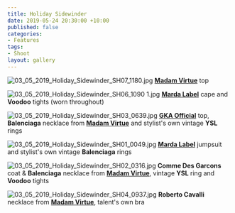 ```yaml
---
title: Holiday Sidewinder
date: 2019-05-24 20:30:00 +10:00
published: false
categories:
- Features
tags:
- Shoot
layout: gallery
---
```


![03_05_2019_Holiday_Sidewinder_SH07_1180.jpg](/uploads/03_05_2019_Holiday_Sidewinder_SH07_1180.jpg)
**[Madam Virtue](https://madamvirtue.com.au/)** top

![03_05_2019_Holiday_Sidewinder_SH06_1090 1.jpg](/uploads/03_05_2019_Holiday_Sidewinder_SH06_1090%201.jpg)
**[Marda Label](https://www.instagram.com/marda_label/)** cape and **Voodoo** tights (worn throughout)

![03_05_2019_Holiday_Sidewinder_SH03_0639.jpg](/uploads/03_05_2019_Holiday_Sidewinder_SH03_0639.jpg)
**[GKA Official](https://www.instagram.com/gka_official/)** top, **Balenciaga** necklace from **[Madam Virtue](https://madamvirtue.com.au/)** and stylist's own vintage **YSL** rings

![03_05_2019_Holiday_Sidewinder_SH01_0049.jpg](/uploads/03_05_2019_Holiday_Sidewinder_SH01_0049.jpg)
**[Marda Label](https://www.instagram.com/marda_label/)** jumpsuit and stylist's own vintage **Balenciaga** rings

![03_05_2019_Holiday_Sidewinder_SH02_0316.jpg](/uploads/03_05_2019_Holiday_Sidewinder_SH02_0316.jpg)
**Comme Des Garcons** coat & **Balenciaga** necklace from **[Madam Virtue](https://madamvirtue.com.au/)**, vintage **YSL** ring and **Voodoo** tights

![03_05_2019_Holiday_Sidewinder_SH04_0937.jpg](/uploads/03_05_2019_Holiday_Sidewinder_SH04_0937.jpg)
**Roberto Cavalli** necklace from **[Madam Virtue](https://madamvirtue.com.au/)**, talent's own bra

